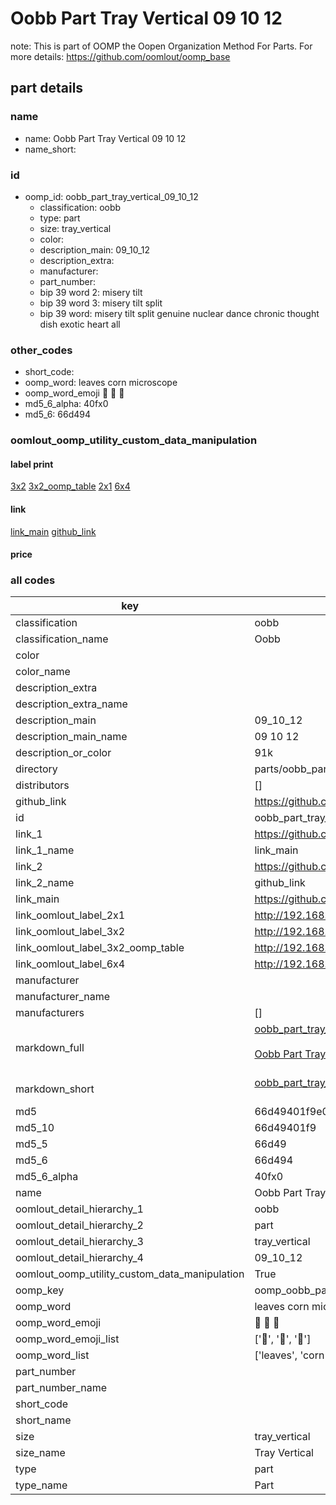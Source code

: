 # Oobb Part Tray Vertical 09 10 12  

note: This is part of OOMP the Oopen Organization Method For Parts. For more details: https://github.com/oomlout/oomp_base

##  part details





### name
* name: Oobb Part Tray Vertical 09 10 12
* name_short: 
### id
* oomp_id: oobb_part_tray_vertical_09_10_12
  * classification: oobb
  * type: part
  * size: tray_vertical
  * color: 
  * description_main: 09_10_12
  * description_extra: 
  * manufacturer: 
  * part_number: 
  * bip 39 word 2: misery tilt
  * bip 39 word 3: misery tilt split
  * bip 39 word: misery tilt split genuine nuclear dance chronic thought dish exotic heart all

### other_codes
* short_code: 
* oomp_word: leaves corn microscope
* oomp_word_emoji :leaves: :corn: :microscope:
* md5_6_alpha: 40fx0
* md5_6: 66d494






### oomlout_oomp_utility_custom_data_manipulation
#### label print
[3x2](http://192.168.1.245:1112/?label=oomp%2040fx0)
[3x2_oomp_table](http://192.168.1.107:1112/?label=oomp%2040fx0)
[2x1](http://192.168.1.242:1112/?label=oomp%2040fx0)
[6x4](http://192.168.1.55:1112/?label=oomp%2040fx0)    

#### link

[link_main](https://github.com/oomlout/oomlout_oomp_current_version_messy/tree/main/parts/oobb_part_tray_vertical_09_10_12) [github_link](https://github.com/oomlout/oomlout_oomp_part_src/tree/main/parts/oobb_part_tray_vertical_09_10_12)                             

#### price







### all codes 
| key | value |  
| --- | --- |  
| classification | oobb |  
| classification_name | Oobb |  
| color |  |  
| color_name |  |  
| description_extra |  |  
| description_extra_name |  |  
| description_main | 09_10_12 |  
| description_main_name | 09 10 12 |  
| description_or_color | 91k |  
| directory | parts/oobb_part_tray_vertical_09_10_12 |  
| distributors | [] |  
| github_link | https://github.com/oomlout/oomlout_oomp_part_src/tree/main/parts/oobb_part_tray_vertical_09_10_12 |  
| id | oobb_part_tray_vertical_09_10_12 |  
| link_1 | https://github.com/oomlout/oomlout_oomp_current_version_messy/tree/main/parts/oobb_part_tray_vertical_09_10_12 |  
| link_1_name | link_main |  
| link_2 | https://github.com/oomlout/oomlout_oomp_part_src/tree/main/parts/oobb_part_tray_vertical_09_10_12 |  
| link_2_name | github_link |  
| link_main | https://github.com/oomlout/oomlout_oomp_current_version_messy/tree/main/parts/oobb_part_tray_vertical_09_10_12 |  
| link_oomlout_label_2x1 | http://192.168.1.242:1112/?label=oomp%2040fx0 |  
| link_oomlout_label_3x2 | http://192.168.1.245:1112/?label=oomp%2040fx0 |  
| link_oomlout_label_3x2_oomp_table | http://192.168.1.107:1112/?label=oomp%2040fx0 |  
| link_oomlout_label_6x4 | http://192.168.1.55:1112/?label=oomp%2040fx0 |  
| manufacturer |  |  
| manufacturer_name |  |  
| manufacturers | [] |  
| markdown_full | [oobb_part_tray_vertical_09_10_12](https://github.com/oomlout/oomlout_oomp_current_version_messy/tree/main/parts/oobb_part_tray_vertical_09_10_12)<br>[](https://github.com/oomlout/oomlout_oomp_current_version_messy/tree/main/parts/oobb_part_tray_vertical_09_10_12)<br>[Oobb Part Tray Vertical 09 10 12](https://github.com/oomlout/oomlout_oomp_current_version_messy/tree/main/parts/oobb_part_tray_vertical_09_10_12)<br><br> |  
| markdown_short | [oobb_part_tray_vertical_09_10_12](https://github.com/oomlout/oomlout_oomp_current_version_messy/tree/main/parts/oobb_part_tray_vertical_09_10_12)<br><br> |  
| md5 | 66d49401f9e0e50cdd4ba615a478846d |  
| md5_10 | 66d49401f9 |  
| md5_5 | 66d49 |  
| md5_6 | 66d494 |  
| md5_6_alpha | 40fx0 |  
| name | Oobb Part Tray Vertical 09 10 12 |  
| oomlout_detail_hierarchy_1 | oobb |  
| oomlout_detail_hierarchy_2 | part |  
| oomlout_detail_hierarchy_3 | tray_vertical |  
| oomlout_detail_hierarchy_4 | 09_10_12 |  
| oomlout_oomp_utility_custom_data_manipulation | True |  
| oomp_key | oomp_oobb_part_tray_vertical_09_10_12 |  
| oomp_word | leaves corn microscope |  
| oomp_word_emoji | :leaves: :corn: :microscope: |  
| oomp_word_emoji_list | [':leaves:', ':corn:', ':microscope:'] |  
| oomp_word_list | ['leaves', 'corn', 'microscope'] |  
| part_number |  |  
| part_number_name |  |  
| short_code |  |  
| short_name |  |  
| size | tray_vertical |  
| size_name | Tray Vertical |  
| type | part |  
| type_name | Part |  
